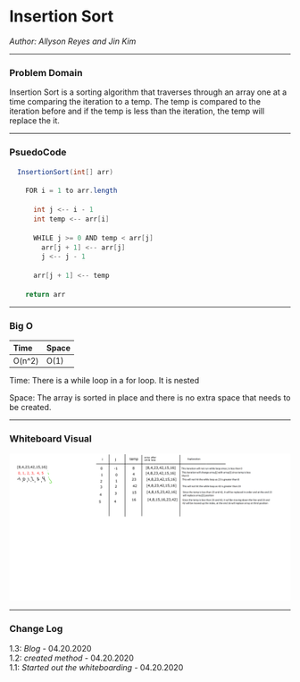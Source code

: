 # Insertion Sort

*Author: Allyson Reyes and Jin Kim*

---

### Problem Domain
Insertion Sort is a sorting algorithm that traverses through an array one at a time comparing the iteration to a temp. The temp is compared to the iteration before and if the temp is less than the iteration, the temp will replace the it. 

---

### PsuedoCode
```cs
  InsertionSort(int[] arr)
  
    FOR i = 1 to arr.length
    
      int j <-- i - 1
      int temp <-- arr[i]
      
      WHILE j >= 0 AND temp < arr[j]
        arr[j + 1] <-- arr[j]
        j <-- j - 1
        
      arr[j + 1] <-- temp

    return arr
```
---
### Big O
| Time | Space |
| :----------- | :----------- |
| O(n^2) | O(1) |

Time: There is a while loop in a for loop. It is nested

Space: The array is sorted in place and there is no extra space that needs to be created.

---

### Whiteboard Visual
![LL Merge](../../assets/insertionSort.png)


---

### Change Log  
1.3: *Blog* - 04.20.2020  
1.2: *created method* - 04.20.2020  
1.1: *Started out the whiteboarding* - 04.20.2020

